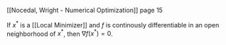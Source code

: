 [[Nocedal, Wright - Numerical Optimization]] page 15

If $x^*$ is a [[Local Minimizer]] and $f$ is continously differentiable in an open neighborhood of $x^*$, then $\nabla f(x^*) = 0$.